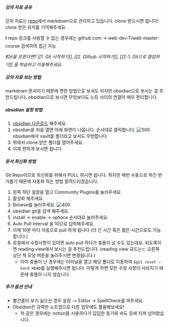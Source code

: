 ##### 강의 자료 공유 
강의 자료는 [repo](https://github.com/web-dev-T/web-master-course)에서 markdown으로 관리하고 있습니다. clone 받으시면 됩니다! clone 받은 위치를 기억해주세요.

❗️ repo 링크를 사용할 수 없는 경우에는
	github.com -> web-dev-T/web-master-course 검색하여 접근 가능

*❗️Git을 모른다면? [[1. Git 시작하기]], [[2. Github 시작하기]], [[2-1. Git으로 협업하기]] 을 학습하고 이동해주세요.*

##### 강의 자료 보는 방법
markdown 문서이기 때문에 편한 방법으로 보셔도 되지만 obsidian으로 보시는 걸 추천드립니다. obsidian으로 보시면 무엇보다도 노트 사이의 연결이 매우 편리합니다. 

##### obsidian 설정 방법
1. [obsidian 다운로드](https://obsidian.md/download) 해주세요.
2. obsidian을 처음 열면 아래 화면이 나옵니다. 순서대로 클릭합니다.
	![500](https://i.imgur.com/KfQc2vm.png)
	obsidian에서 vault를 폴더라고 보셔도 무방합니다.
3. 위에서 clone 받은 폴더를 열어주세요.
4. 이제 편하게 보시면 됩니다.

##### 문서 최신화 방법
Git Repo이므로 최신화를 위해서 PULL 하시면 됩니다. 하지만 매번 수동으로 하긴 번거롭기 때문에 자동화 하는 방법 알려드리겠습니다.

1. 왼쪽 하단 설정을 열고 Community Plugins를 눌러주세요.
2. 활성화 해주세요.
3. Browse를 눌러주세요.
	![400](https://i.imgur.com/bkoWek3.jpg)
4. obsidian git을 검색 해주세요.
5. install -> enable -> options 순서대로 눌러주세요.
6. Auto Pull interval 을 10으로 입력해주세요.
7. 이제 10분 마다 자동으로 pull 하게 됩니다 (더 긴 시간 혹은 짧은 시간으로도 가능합니다.)
8. 로컬에서 수정사항이 있다면 auto pull 하다가 충돌이 날 수도 있는데요. 되도록이면 reading view에서 보시는 걸 추천드립니다. (reading view 모드는ㄷ 오른쪽 상단 책 모양 버튼을 눌러주시면 변경됩니다.)
	- 이미 충돌이 난 경우에는 터미널을 열고 해당 폴더로 이동하여 `$git reset --hard HEAD`를 실행해주시면 됩니다. 이렇게 하면 모든 수정 사항이 사라지기 때문에 충돌이 나지 않습니다.

##### 추가 옵션 안내
- 빨간줄이 보기 싫으신 경우 설정 -> Editor -> SpellCheck를 꺼주세요.
- Obsidian은 강력한 노트앱으로 다른 업무에도 활용해보세요!
	- 저 같은 경우에는 notion을 사용하다가 답답한 동기화 속도 등에 지쳐 넘어왔습니다.